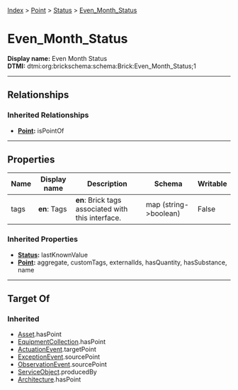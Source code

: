[Index](../../index.md) > [Point](../Point.md) > [Status](Status.md) > [Even_Month_Status](#)
# Even_Month_Status

**Display name:** Even Month Status<br />
**DTMI:** dtmi:org:brickschema:schema:Brick:Even_Month_Status;1

---

## Relationships

### Inherited Relationships
* **[Point](../Point.md):** isPointOf

---

## Properties

|Name|Display name|Description|Schema|Writable|
|-|-|-|-|-|
|tags|**en**: Tags|**en**: Brick tags associated with this interface.|map (string->boolean)|False|
### Inherited Properties
* **[Status](Status.md):** lastKnownValue
* **[Point](../Point.md):** aggregate, customTags, externalIds, hasQuantity, hasSubstance, name

---

## Target Of
### Inherited
* [Asset](../../Asset/Asset.md).hasPoint
* [EquipmentCollection](../../Collection/EquipmentCollection.md).hasPoint
* [ActuationEvent](../../Event/PointEvent/ActuationEvent.md).targetPoint
* [ExceptionEvent](../../Event/PointEvent/ExceptionEvent.md).sourcePoint
* [ObservationEvent](../../Event/PointEvent/ObservationEvent.md).sourcePoint
* [ServiceObject](../../Information/ServiceObject/ServiceObject.md).producedBy
* [Architecture](../../Space/Architecture/Architecture.md).hasPoint
